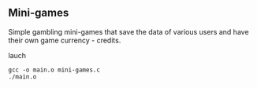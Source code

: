 ## Mini-games
Simple gambling mini-games that save the data of various users and have their own game currency - credits.

lauch

```
gcc -o main.o mini-games.c
./main.o
```